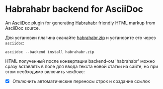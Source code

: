 # Habrahabr backend for AsciiDoc

An [AsciiDoc](http://asciidoc.org/) plugin for generating
[Habrahabr](http://habrahabr.ru/) friendly HTML markup from AsciiDoc
source.

Для установки плагина скачайте
[habrahabr.zip](https://github.com/powerman/asciidoc-habrahabr-backend/releases/download/0.1.0/habrahabr.zip)
и установите его через `asciidoc`:

```
asciidoc --backend install habrahabr.zip
```

HTML полученный после конвертации backend-ом 'habrahabr' можно сразу
вставлять в поле для ввода текста новой статьи на сайте, но при этом
необходимо включить чекбокс:

* [X] Отключить автоматические переносы строк и создание ссылок 
